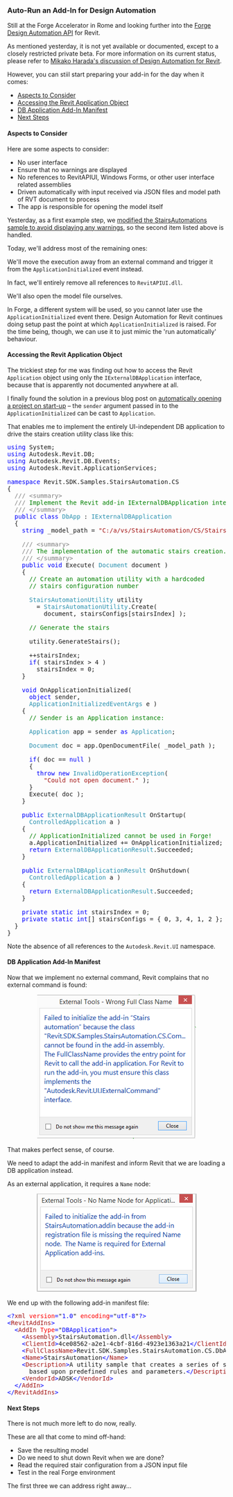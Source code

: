 <head>
<meta http-equiv="Content-Type" content="text/html; charset=utf-8">
<link rel="stylesheet" type="text/css" href="bc.css">
<script src="https://cdn.rawgit.com/google/code-prettify/master/loader/run_prettify.js" type="text/javascript"></script>
</head>

<!---

the #RevitAPI @AutodeskRevit #bim #dynamobim @AutodeskForge #ForgeDevCon 

Still at the Forge Accelerator in Rome and looking further into
the Forge Design Automation API for Revit.
Althpough it is not yet available or documented, you can still start preparing your add-in for the day when it comes
- [Aspects to Consider](#2) 
- [Accessing the Revit Application Object](#3) 
- [DB Application Add-In Manifest](#4) 
- [Next Steps](#5)

&ndash; 
...

-->

### Auto-Run an Add-In for Design Automation

Still at the Forge Accelerator in Rome and looking further into
the [Forge](https://autodesk-forge.github.io)
[Design Automation API](https://forge.autodesk.com/en/docs/design-automation/v2/overview) for Revit.

As mentioned yesterday, it is not yet available or documented, except to a closely restricted private beta.
For more information on its current status, please refer to
[Mikako Harada's discussion of Design Automation for Revit](https://fieldofviewblog.wordpress.com/revit).

However, you can stiil start preparing your add-in for the day when it comes:

- [Aspects to Consider](#2) 
- [Accessing the Revit Application Object](#3) 
- [DB Application Add-In Manifest](#4) 
- [Next Steps](#5)


#### <a name="2"></a> Aspects to Consider

Here are some aspects to consider:

- No user interface
- Ensure that no warnings are displayed <!-- <br/>&ndash; done, cf. yesterday's discussion on [swallowing StairsAutomation warnings](http://thebuildingcoder.typepad.com/blog/2018/09/swallowing-stairsautomation-warnings.html) -->
- No references to RevitAPIUI, Windows Forms, or other user interface related assemblies
- Driven automatically with input received via JSON files and model path of RVT document to process
- The app is responsible for opening the model itself

Yesterday, as a first example step,
we [modified the StairsAutomations sample to avoid displaying any warnings](http://thebuildingcoder.typepad.com/blog/2018/09/swallowing-stairsautomation-warnings.html),
so the second item listed above is handled.

Today, we'll address most of the remaining ones:

We'll move the execution away from an external command and trigger it from the `ApplicationInitialized` event instead.

In fact, we'll entirely remove all references to `RevitAPIUI.dll`.

We'll also open the model file ourselves.

In Forge, a different system will be used, so you cannot later use the `ApplicationInitialized` event there.
Design Automation for Revit continues doing setup past the point at which `ApplicationInitialized` is raised.
For the time being, though, we can use it to just mimic the 'run automatically' behaviour.


#### <a name="3"></a> Accessing the Revit Application Object

The trickiest step for me was finding out how to access the Revit `Application` object using only the `IExternalDBApplication` interface, because that is apparently not documented anywhere at all.

I finally found the solution in a previous blog post
on [automatically opening a project on start-up](http://thebuildingcoder.typepad.com/blog/2015/03/automatically-open-a-project-on-startup.html) &ndash;
the `sender` argument passed in to the `ApplicationInitialized` can be cast to `Application`.

That enables me to implement the entirely UI-independent DB application to drive the stairs creation utility class like this:

<pre class="code">
<span style="color:blue;">using</span>&nbsp;System;
<span style="color:blue;">using</span>&nbsp;Autodesk.Revit.DB;
<span style="color:blue;">using</span>&nbsp;Autodesk.Revit.DB.Events;
<span style="color:blue;">using</span>&nbsp;Autodesk.Revit.ApplicationServices;
 
<span style="color:blue;">namespace</span>&nbsp;Revit.SDK.Samples.StairsAutomation.CS
{
&nbsp;&nbsp;<span style="color:gray;">///</span><span style="color:green;">&nbsp;</span><span style="color:gray;">&lt;</span><span style="color:gray;">summary</span><span style="color:gray;">&gt;</span>
&nbsp;&nbsp;<span style="color:gray;">///</span><span style="color:green;">&nbsp;Implement&nbsp;the&nbsp;Revit&nbsp;add-in&nbsp;IExternalDBApplication&nbsp;interface</span>
&nbsp;&nbsp;<span style="color:gray;">///</span><span style="color:green;">&nbsp;</span><span style="color:gray;">&lt;/</span><span style="color:gray;">summary</span><span style="color:gray;">&gt;</span>
&nbsp;&nbsp;<span style="color:blue;">public</span>&nbsp;<span style="color:blue;">class</span>&nbsp;<span style="color:#2b91af;">DbApp</span>&nbsp;:&nbsp;<span style="color:#2b91af;">IExternalDBApplication</span>
&nbsp;&nbsp;{
&nbsp;&nbsp;&nbsp;&nbsp;<span style="color:blue;">string</span>&nbsp;_model_path&nbsp;=&nbsp;<span style="color:#a31515;">&quot;C:/a/vs/StairsAutomation/CS/Stairs_automation_2019_1.rvt&quot;</span>;
 
&nbsp;&nbsp;&nbsp;&nbsp;<span style="color:gray;">///</span><span style="color:green;">&nbsp;</span><span style="color:gray;">&lt;</span><span style="color:gray;">summary</span><span style="color:gray;">&gt;</span>
&nbsp;&nbsp;&nbsp;&nbsp;<span style="color:gray;">///</span><span style="color:green;">&nbsp;The&nbsp;implementation&nbsp;of&nbsp;the&nbsp;automatic&nbsp;stairs&nbsp;creation.</span>
&nbsp;&nbsp;&nbsp;&nbsp;<span style="color:gray;">///</span><span style="color:green;">&nbsp;</span><span style="color:gray;">&lt;/</span><span style="color:gray;">summary</span><span style="color:gray;">&gt;</span>
&nbsp;&nbsp;&nbsp;&nbsp;<span style="color:blue;">public</span>&nbsp;<span style="color:blue;">void</span>&nbsp;Execute(&nbsp;<span style="color:#2b91af;">Document</span>&nbsp;document&nbsp;)
&nbsp;&nbsp;&nbsp;&nbsp;{
&nbsp;&nbsp;&nbsp;&nbsp;&nbsp;&nbsp;<span style="color:green;">//&nbsp;Create&nbsp;an&nbsp;automation&nbsp;utility&nbsp;with&nbsp;a&nbsp;hardcoded&nbsp;</span>
&nbsp;&nbsp;&nbsp;&nbsp;&nbsp;&nbsp;<span style="color:green;">//&nbsp;stairs&nbsp;configuration&nbsp;number</span>
 
&nbsp;&nbsp;&nbsp;&nbsp;&nbsp;&nbsp;<span style="color:#2b91af;">StairsAutomationUtility</span>&nbsp;utility
&nbsp;&nbsp;&nbsp;&nbsp;&nbsp;&nbsp;&nbsp;&nbsp;=&nbsp;<span style="color:#2b91af;">StairsAutomationUtility</span>.Create(
&nbsp;&nbsp;&nbsp;&nbsp;&nbsp;&nbsp;&nbsp;&nbsp;&nbsp;&nbsp;document,&nbsp;stairsConfigs[stairsIndex]&nbsp;);
 
&nbsp;&nbsp;&nbsp;&nbsp;&nbsp;&nbsp;<span style="color:green;">//&nbsp;Generate&nbsp;the&nbsp;stairs</span>
 
&nbsp;&nbsp;&nbsp;&nbsp;&nbsp;&nbsp;utility.GenerateStairs();
 
&nbsp;&nbsp;&nbsp;&nbsp;&nbsp;&nbsp;++stairsIndex;
&nbsp;&nbsp;&nbsp;&nbsp;&nbsp;&nbsp;<span style="color:blue;">if</span>(&nbsp;stairsIndex&nbsp;&gt;&nbsp;4&nbsp;)
&nbsp;&nbsp;&nbsp;&nbsp;&nbsp;&nbsp;&nbsp;&nbsp;stairsIndex&nbsp;=&nbsp;0;
&nbsp;&nbsp;&nbsp;&nbsp;}
 
&nbsp;&nbsp;&nbsp;&nbsp;<span style="color:blue;">void</span>&nbsp;OnApplicationInitialized(
&nbsp;&nbsp;&nbsp;&nbsp;&nbsp;&nbsp;<span style="color:blue;">object</span>&nbsp;sender,
&nbsp;&nbsp;&nbsp;&nbsp;&nbsp;&nbsp;<span style="color:#2b91af;">ApplicationInitializedEventArgs</span>&nbsp;e&nbsp;)
&nbsp;&nbsp;&nbsp;&nbsp;{
&nbsp;&nbsp;&nbsp;&nbsp;&nbsp;&nbsp;<span style="color:green;">//&nbsp;Sender&nbsp;is&nbsp;an&nbsp;Application&nbsp;instance:</span>
 
&nbsp;&nbsp;&nbsp;&nbsp;&nbsp;&nbsp;<span style="color:#2b91af;">Application</span>&nbsp;app&nbsp;=&nbsp;sender&nbsp;<span style="color:blue;">as</span>&nbsp;<span style="color:#2b91af;">Application</span>;
 
&nbsp;&nbsp;&nbsp;&nbsp;&nbsp;&nbsp;<span style="color:#2b91af;">Document</span>&nbsp;doc&nbsp;=&nbsp;app.OpenDocumentFile(&nbsp;_model_path&nbsp;);
 
&nbsp;&nbsp;&nbsp;&nbsp;&nbsp;&nbsp;<span style="color:blue;">if</span>(&nbsp;doc&nbsp;==&nbsp;<span style="color:blue;">null</span>&nbsp;)
&nbsp;&nbsp;&nbsp;&nbsp;&nbsp;&nbsp;{
&nbsp;&nbsp;&nbsp;&nbsp;&nbsp;&nbsp;&nbsp;&nbsp;<span style="color:blue;">throw</span>&nbsp;<span style="color:blue;">new</span>&nbsp;<span style="color:#2b91af;">InvalidOperationException</span>(
&nbsp;&nbsp;&nbsp;&nbsp;&nbsp;&nbsp;&nbsp;&nbsp;&nbsp;&nbsp;<span style="color:#a31515;">&quot;Could&nbsp;not&nbsp;open&nbsp;document.&quot;</span>&nbsp;);
&nbsp;&nbsp;&nbsp;&nbsp;&nbsp;&nbsp;}
&nbsp;&nbsp;&nbsp;&nbsp;&nbsp;&nbsp;Execute(&nbsp;doc&nbsp;);
&nbsp;&nbsp;&nbsp;&nbsp;}
 
&nbsp;&nbsp;&nbsp;&nbsp;<span style="color:blue;">public</span>&nbsp;<span style="color:#2b91af;">ExternalDBApplicationResult</span>&nbsp;OnStartup(
&nbsp;&nbsp;&nbsp;&nbsp;&nbsp;&nbsp;<span style="color:#2b91af;">ControlledApplication</span>&nbsp;a&nbsp;)
&nbsp;&nbsp;&nbsp;&nbsp;{
&nbsp;&nbsp;&nbsp;&nbsp;&nbsp;&nbsp;<span style="color:green;">//&nbsp;ApplicationInitialized&nbsp;cannot&nbsp;be&nbsp;used&nbsp;in&nbsp;Forge!</span>
&nbsp;&nbsp;&nbsp;&nbsp;&nbsp;&nbsp;a.ApplicationInitialized&nbsp;+=&nbsp;OnApplicationInitialized;
&nbsp;&nbsp;&nbsp;&nbsp;&nbsp;&nbsp;<span style="color:blue;">return</span>&nbsp;<span style="color:#2b91af;">ExternalDBApplicationResult</span>.Succeeded;
&nbsp;&nbsp;&nbsp;&nbsp;}
 
&nbsp;&nbsp;&nbsp;&nbsp;<span style="color:blue;">public</span>&nbsp;<span style="color:#2b91af;">ExternalDBApplicationResult</span>&nbsp;OnShutdown(
&nbsp;&nbsp;&nbsp;&nbsp;&nbsp;&nbsp;<span style="color:#2b91af;">ControlledApplication</span>&nbsp;a&nbsp;)
&nbsp;&nbsp;&nbsp;&nbsp;{
&nbsp;&nbsp;&nbsp;&nbsp;&nbsp;&nbsp;<span style="color:blue;">return</span>&nbsp;<span style="color:#2b91af;">ExternalDBApplicationResult</span>.Succeeded;
&nbsp;&nbsp;&nbsp;&nbsp;}
 
&nbsp;&nbsp;&nbsp;&nbsp;<span style="color:blue;">private</span>&nbsp;<span style="color:blue;">static</span>&nbsp;<span style="color:blue;">int</span>&nbsp;stairsIndex&nbsp;=&nbsp;0;
&nbsp;&nbsp;&nbsp;&nbsp;<span style="color:blue;">private</span>&nbsp;<span style="color:blue;">static</span>&nbsp;<span style="color:blue;">int</span>[]&nbsp;stairsConfigs&nbsp;=&nbsp;{&nbsp;0,&nbsp;3,&nbsp;4,&nbsp;1,&nbsp;2&nbsp;};
&nbsp;&nbsp;}
}
</pre>

Note the absence of all references to the `Autodesk.Revit.UI` namespace.


#### <a name="4"></a> DB Application Add-In Manifest

Now that we implement no external command, Revit complains that no external command is found:

<center>
<img src="img/external_command_not_found.png" alt="External command not found" width="366">
</center>

That makes perfect sense, of course.

We need to adapt the add-in manifest and inform Revit that we are loading a DB application instead.

As an external application, it requires a `Name` node:

<center>
<img src="img/external_application_requires_name_node.png" alt="External application requires a Name node" width="369">
</center>

We end up with the following add-in manifest file:

<pre class="code">
<span style="color:blue;">&lt;?</span><span style="color:#a31515;">xml</span><span style="color:blue;">&nbsp;</span><span style="color:red;">version</span><span style="color:blue;">=</span>&quot;<span style="color:blue;">1.0</span>&quot;<span style="color:blue;">&nbsp;</span><span style="color:red;">encoding</span><span style="color:blue;">=</span>&quot;<span style="color:blue;">utf-8</span>&quot;<span style="color:blue;">?&gt;</span>
<span style="color:blue;">&lt;</span><span style="color:#a31515;">RevitAddIns</span><span style="color:blue;">&gt;</span>
<span style="color:blue;">&nbsp;&nbsp;&lt;</span><span style="color:#a31515;">AddIn</span><span style="color:blue;">&nbsp;</span><span style="color:red;">Type</span><span style="color:blue;">=</span>&quot;<span style="color:blue;">DBApplication</span>&quot;<span style="color:blue;">&gt;</span>
<span style="color:blue;">&nbsp;&nbsp;&nbsp;&nbsp;&lt;</span><span style="color:#a31515;">Assembly</span><span style="color:blue;">&gt;</span>StairsAutomation.dll<span style="color:blue;">&lt;/</span><span style="color:#a31515;">Assembly</span><span style="color:blue;">&gt;</span>
<span style="color:blue;">&nbsp;&nbsp;&nbsp;&nbsp;&lt;</span><span style="color:#a31515;">ClientId</span><span style="color:blue;">&gt;</span>4ce08562-a2e1-4cbf-816d-4923e1363a21<span style="color:blue;">&lt;/</span><span style="color:#a31515;">ClientId</span><span style="color:blue;">&gt;</span>
<span style="color:blue;">&nbsp;&nbsp;&nbsp;&nbsp;&lt;</span><span style="color:#a31515;">FullClassName</span><span style="color:blue;">&gt;</span>Revit.SDK.Samples.StairsAutomation.CS.DbApp<span style="color:blue;">&lt;/</span><span style="color:#a31515;">FullClassName</span><span style="color:blue;">&gt;</span>
<span style="color:blue;">&nbsp;&nbsp;&nbsp;&nbsp;&lt;</span><span style="color:#a31515;">Name</span><span style="color:blue;">&gt;</span>StairsAutomation<span style="color:blue;">&lt;/</span><span style="color:#a31515;">Name</span><span style="color:blue;">&gt;</span>
<span style="color:blue;">&nbsp;&nbsp;&nbsp;&nbsp;&lt;</span><span style="color:#a31515;">Description</span><span style="color:blue;">&gt;</span>A&nbsp;utility&nbsp;sample&nbsp;that&nbsp;creates&nbsp;a&nbsp;series&nbsp;of&nbsp;stairs,&nbsp;stairs&nbsp;runs&nbsp;and&nbsp;stairs&nbsp;landings&nbsp;configurations&nbsp;
&nbsp;&nbsp;&nbsp;&nbsp;&nbsp;&nbsp;based&nbsp;upon&nbsp;predefined&nbsp;rules&nbsp;and&nbsp;parameters.<span style="color:blue;">&lt;/</span><span style="color:#a31515;">Description</span><span style="color:blue;">&gt;</span>
<span style="color:blue;">&nbsp;&nbsp;&nbsp;&nbsp;&lt;</span><span style="color:#a31515;">VendorId</span><span style="color:blue;">&gt;</span>ADSK<span style="color:blue;">&lt;/</span><span style="color:#a31515;">VendorId</span><span style="color:blue;">&gt;</span>
<span style="color:blue;">&nbsp;&nbsp;&lt;/</span><span style="color:#a31515;">AddIn</span><span style="color:blue;">&gt;</span>
<span style="color:blue;">&lt;/</span><span style="color:#a31515;">RevitAddIns</span><span style="color:blue;">&gt;</span>
</pre>

#### <a name="5"></a> Next Steps

There is not much more left to do now, really.

These are all that come to mind off-hand:

- Save the resulting model
- Do we need to shut down Revit when we are done?
- Read the required stair configuration from a JSON input file
- Test in the real Forge environment

The first three we can address right away...

<!--
<hr/>

# How to convert your addin to work with Design Automation for Revit

Thank you so much for participating in our beta! This is our current documentation on how to get started. This documentation is also something for which we are seeking feedback, so don't hesitate to e-mail or talk to us on Slack as things don't work or don't make sense. 

## Start with a small subset of your code

You'll want to start with a single operation. Converting an External Command may be a good idea. 

## Referencing the DesignAutomationBridge DLL

Download the `DesignAutomationBridge.dll` and add it as a dependency for your project.

## Convert your IExternalApplication or IExternalCommand to IExternalDBApplication

You won't be adding any buttons or ribbon commands, since there won't be any UI interaction. 

You will need to implement `OnStartup` and `OnShutdown`. These functions will get a `ControlledApplication` instead of a `UIControlledApplication`. The functions return an `ExternalDBApplicationResult` object. 

    using Autodesk.Revit.ApplicationServices;
    using Autodesk.Revit.DB;
    using DesignAutomationFramework;
    namespace DeleteWalls
    {    
      [Autodesk.Revit.Attributes.Regeneration(Autodesk.Revit.Attributes.RegenerationOption.Manual)]
      [Autodesk.Revit.Attributes.Transaction(Autodesk.Revit.Attributes.TransactionMode.Manual)]
      public class DeleteWallsApp : IExternalDBApplication
      {
        public ExternalDBApplicationResult OnStartup(Autodesk.Revit.ApplicationServices.ControlledApplication app)
        {
          return ExternalDBApplicationResult.Succeeded;
        }
  
        public ExternalDBApplicationResult OnShutdown(Autodesk.Revit.ApplicationServices.ControlledApplication app)
        {
          return ExternalDBApplicationResult.Succeeded;
        }
      }
    }

The .addin file can go in the normal place, but the addin type is `DBApplication`.

- Don't include references to RevitAPIUI! (Don't include WPF or Windows Forms or anything either, but we do not currently have a way to check this.) There's no UI interaction, so anything that pops up a dialog expecting user input will hang the system. 

## Add a reference to DesignAutomationBridge.dll and add an event handler for DesignAutomationReady

Add a reference `DesignAutomationBridge.dll`.  

> For a C# project in Visual Studio, this is done by opening the Solution Explorer, finding your C# project, expanding its contents, right-clicking on the References node and doing “Add Reference…”  
> In the Reference Manager dialog, use the “Browse…” button to browse to DesignAutomationBridge.dll.  Click “Add” and then “OK” to add the reference to your project.

The `DesignAutomationBridge` defines an event `DesignAutomationReadyEvent`. Revit's engine will raise this event when it's ready for you to run your addin. You should execute your code inside the event handler. 

    public class DeleteWallsApp : IExternalDBApplication
    {
      public ExternalDBApplicationResult OnStartup(Autodesk.Revit.ApplicationServices.ControlledApplication app)
      {
        DesignAutomationBridge.DesignAutomationReadyEvent += HandleDesignAutomationReadyEvent;
        return ExternalDBApplicationResult.Succeeded;
      } 
      public void HandleDesignAutomationReadyEvent(object sender, DesignAutomationReadyEventArgs e)
      {
        e.Succeeded = true;
        DeleteAllWalls(e.DesignAutomationData);
      }
    }

The event will give you a path `DesignAutomationData.MainModelPath` to the "main" model indicated in the WorkItem's arguments. (We do not pre-open this model for you.) There is also a success/failure argument `DesignAutomationReadyEventArgs.Succeeded` you should set; it will let the service know whether potential failures happened in your code or elsewhere. 

Any files you load or create should be put into the working directory. On the cloud your write access is limited to the working directory and its children.
 
## Handle failures encountered by Revit

A fundamental feature in Revit is how warnings and errors (collectively referred to as "failures") are handled.  Understand your options for [handling failures](../FailureProcessor/) in Revit and implement a failure handling strategy in your application.

## Check that it works locally

We are currently working on an application which will make testing more convenient. However, we have provided an alternate way of testing:

#### Handling Revit's `ApplicationInitialized` Event

Don't use this event on the cloud, because Design Automation for Revit continues doing setup past the point at which `ApplicationInitialized` is raised. Locally it should mimic the "run automatically" behavior. For example, in `DeleteWalls`, we can do this:

    public class DeleteWallsApp : IExternalDBApplication
    {
      public ExternalDBApplicationResult OnStartup(Autodesk.Revit.ApplicationServices.ControlledApplication app)
      {
        //Stop handling the event used by jobs on the cloud:
        //DesignAutomationBridge.DesignAutomationReadyEvent += HandleDesignAutomationReadyEvent;
        // And instead execute the code when desktop Revit is initialized.
        app.ApplicationInitialized += HandleApplicationInitializedEvent;
        return ExternalDBApplicationResult.Succeeded;
      }
      
      //public void HandleDesignAutomationReadyEvent(object sender, DesignAutomationReadyEventArgs e)
      //{
      //  e.Succeeded = true;
      //  DeleteAllWalls(e.DesignAutomationData);
      //}
      
      public void HandleApplicationInitializedEvent(object sender, Autodesk.Revit.DB.Events.ApplicationInitializedEventArgs e)
      {
        Autodesk.Revit.ApplicationServices.Application app = sender as Autodesk.Revit.ApplicationServices.Application;
        // We don't need to provide the file
        DesignAutomationData data = new DesignAutomationData(app, "/path/to/file.rvt");
        DeleteAllWalls(data);
      }
    }

Additionally, we must provide the .addin file to Revit. We added [this addin file](../DeleteWalls/DeleteWallsApp/DeleteWalls.addin) to `C:\ProgramData\Autodesk\Revit\Addins\2018\` (or `2019` if the target is Revit 2019) and changed `<Assembly>` to point to our DLL:

- &lt;Assembly&gt;C:\test\DeleteWalls\DeleteWallsTest\bin\Debug\DeleteWalls.dll&lt;/Assembly&gt;

This way, we are able to run this locally without any UI intervention on Revit startup. See [this guide](http://usa.autodesk.com/adsk/servlet/index?siteID=123112&id=20132893) on debugging.

**Note:** Your application cannot use the network, or write to any files outside of the current working directory. Restrictions on Design Automation for Revit can be found [here](QuotasAndRestrictions.md).
-->
